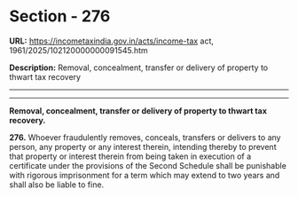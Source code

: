 # Section - 276

**URL:** https://incometaxindia.gov.in/acts/income-tax act, 1961/2025/102120000000091545.htm

**Description:** Removal, concealment, transfer or delivery of property to thwart tax recovery

---

****

**Removal, concealment, transfer or delivery of property to thwart tax recovery.**

**276.** Whoever fraudulently removes, conceals, transfers or delivers to any person, any property or any interest therein, intending thereby to prevent that property or interest therein from being taken in execution of a certificate under the provisions of the Second Schedule shall be punishable with rigorous imprisonment for a term which may extend to two years and shall also be liable to fine.